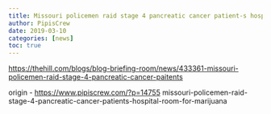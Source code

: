```yaml
---
title: Missouri policemen raid stage 4 pancreatic cancer patient-s hospital room for marijuana
author: PipisCrew
date: 2019-03-10
categories: [news]
toc: true
---
```


https://thehill.com/blogs/blog-briefing-room/news/433361-missouri-policemen-raid-stage-4-pancreatic-cancer-paitents

origin - https://www.pipiscrew.com/?p=14755 missouri-policemen-raid-stage-4-pancreatic-cancer-patients-hospital-room-for-marijuana